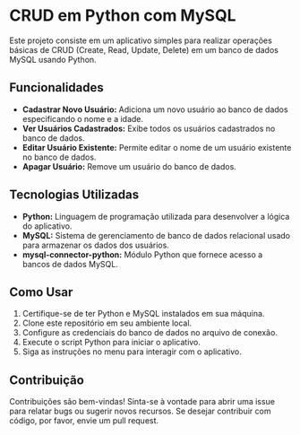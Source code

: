 
# CRUD em Python com MySQL

Este projeto consiste em um aplicativo simples para realizar operações básicas de CRUD (Create, Read, Update, Delete) em um banco de dados MySQL usando Python.

## Funcionalidades

- **Cadastrar Novo Usuário:** Adiciona um novo usuário ao banco de dados especificando o nome e a idade.
- **Ver Usuários Cadastrados:** Exibe todos os usuários cadastrados no banco de dados.
- **Editar Usuário Existente:** Permite editar o nome de um usuário existente no banco de dados.
- **Apagar Usuário:** Remove um usuário do banco de dados.

## Tecnologias Utilizadas

- **Python:** Linguagem de programação utilizada para desenvolver a lógica do aplicativo.
- **MySQL:** Sistema de gerenciamento de banco de dados relacional usado para armazenar os dados dos usuários.
- **mysql-connector-python:** Módulo Python que fornece acesso a bancos de dados MySQL.

## Como Usar

1. Certifique-se de ter Python e MySQL instalados em sua máquina.
2. Clone este repositório em seu ambiente local.
3. Configure as credenciais do banco de dados no arquivo de conexão.
4. Execute o script Python para iniciar o aplicativo.
5. Siga as instruções no menu para interagir com o aplicativo.

## Contribuição

Contribuições são bem-vindas! Sinta-se à vontade para abrir uma issue para relatar bugs ou sugerir novos recursos. Se desejar contribuir com código, por favor, envie um pull request.

